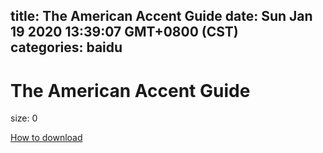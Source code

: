 
title: The American Accent Guide
date: Sun Jan 19 2020 13:39:07 GMT+0800 (CST)    
categories: baidu
---

# The American Accent Guide
size: 0
 
 

[How to download](https://bpcam.bemobtrk.com/go/2ceec3aa-1ca2-46d6-b9ff-aaa5c184517c?jno=2187)